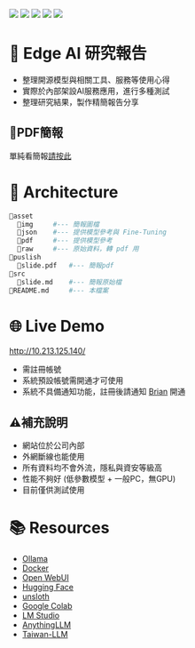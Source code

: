 ﻿![](https://img.shields.io/badge/SGS-OSD-orange) 
![](https://img.shields.io/badge/proj-Edge--AI--Research-purple) 
![](https://img.shields.io/badge/api-OpenAI-412991?logo=openai) 
![](https://img.shields.io/badge/vc-Gitea-609531?logo=gitea)
![](https://img.shields.io/badge/vm-Docker-2496ED?logo=docker)

# 🤖 Edge AI 研究報告

- 整理開源模型與相關工具、服務等使用心得
- 實際於內部架設AI服務應用，進行多種測試
- 整理研究結果，製作精簡報告分享

## 📝PDF簡報

單純看簡報[請按此](publish/slide.pdf)

# 📂 Architecture

```sh
📁asset
  📁img     #--- 簡報圖檔
  📁json    #--- 提供模型參考與 Fine-Tuning
  📁pdf     #--- 提供模型參考
  📁raw     #--- 原始資料，轉 pdf 用
📁puslish
  📄slide.pdf   #--- 簡報pdf
📁src
  📄slide.md    #--- 簡報原始檔
📄README.md     #--- 本檔案

```

# 🌐 Live Demo

http://10.213.125.140/

- 需註冊帳號
- 系統預設帳號需開通才可使用
- 系統不具備通知功能，註冊後請通知 [Brian](mailto:brian.li@sgs.com) 開通

## ⚠️補充說明
- 網站位於公司內部
- 外網斷線也能使用
- 所有資料均不會外流，隱私與資安等級高
- 性能不夠好 (低參數模型 + 一般PC，無GPU)
- 目前僅供測試使用

# 📚 Resources

- [Ollama](https://ollama.com/)
- [Docker](https://www.docker.com/)
- [Open WebUI](https://github.com/open-webui/open-webui)
- [Hugging Face](https://huggingface.co/)
- [unsloth](https://unsloth.ai/)
- [Google Colab](https://colab.research.google.com/?hl=zh-tw)
- [LM Studio](https://lmstudio.ai/)
- [AnythingLLM](https://useanything.com/)
- [Taiwan-LLM](https://github.com/MiuLab/Taiwan-LLM)